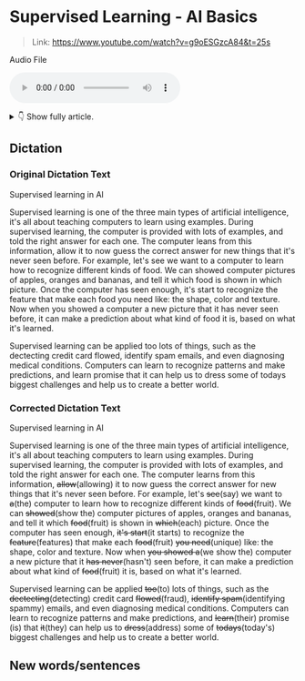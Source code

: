 # Supervised Learning - AI Basics

> Link: https://www.youtube.com/watch?v=g9oESGzcA84&t=25s

Audio File

<audio controls><source type="audio/mpeg" src="audio/x.mp3"></source>Your browser does not support the audio element.</audio>

<details>
<summary>👇 Show fully article.</summary>
<hr>



</details>

## Dictation

### Original Dictation Text

Supervised learning in AI

Supervised learning is one of the three main types of artificial intelligence, it's all about teaching computers to learn using examples. During supervised learning, the computer is provided with lots of examples, and told the right answer for each one. The computer leans from this information, allow it to now guess the correct answer for new things that it's never seen before. For example, let's see we want to a computer to learn how to recognize different kinds of food. We can showed computer pictures of apples, oranges and bananas, and tell it which food is shown in which picture. Once the computer has seen enough, it's start to recognize the feature that make each food you need like: the shape, color and texture. Now when you showed a computer a new picture that it has never seen before, it can make a prediction about what kind of food it is, based on what it's learned.

Supervised learning can be applied too lots of things, such as the dectecting credit card flowed, identify spam emails, and even diagnosing medical conditions. Computers can learn to recognize patterns and make predictions, and learn promise that it can help us to dress some of todays biggest challenges and help us to create a better world.

### Corrected Dictation Text

Supervised learning in AI

Supervised learning is one of the three main types of artificial intelligence, it's all about teaching computers to learn using examples. During supervised learning, the computer is provided with lots of examples, and told the right answer for each one. The computer learns from this information, ~~allow~~(allowing) it to now guess the correct answer for new things that it's never seen before. For example, let's ~~see~~(say) we want to ~~a~~(the) computer to learn how to recognize different kinds of ~~food~~(fruit). We can ~~showed~~(show the) computer pictures of apples, oranges and bananas, and tell it which ~~food~~(fruit) is shown in ~~which~~(each) picture. Once the computer has seen enough, ~~it's start~~(it starts) to recognize the ~~feature~~(features) that make each ~~food~~(fruit) ~~you need~~(unique) like: the shape, color and texture. Now when ~~you showed a~~(we show the) computer a new picture that it ~~has never~~(hasn't) seen before, it can make a prediction about what kind of ~~food~~(fruit) it is, based on what it's learned.

Supervised learning can be applied ~~too~~(to) lots of things, such as the ~~dectecting~~(detecting) credit card ~~flowed~~(fraud), ~~identify spam~~(identifying spammy) emails, and even diagnosing medical conditions. Computers can learn to recognize patterns and make predictions, and ~~learn~~(their) promise (is) that ~~it~~(they) can help us to ~~dress~~(address) some of ~~todays~~(today's) biggest challenges and help us to create a better world.

## New words/sentences
